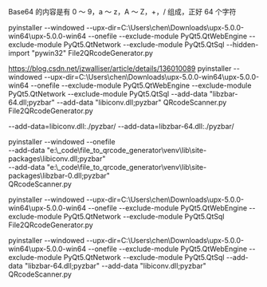 Base64 的内容是有 0 ～ 9，a ～ z，A ～ Z，+，/ 组成，正好 64 个字符

 pyinstaller --windowed --upx-dir=C:\Users\chen\Downloads\upx-5.0.0-win64\upx-5.0.0-win64 --onefile --exclude-module PyQt5.QtWebEngine --exclude-module PyQt5.QtNetwork --exclude-module PyQt5.QtSql --hidden-import "pywin32" File2QRcodeGenerator.py

https://blog.csdn.net/jzwalliser/article/details/136010089
 pyinstaller --windowed --upx-dir=C:\Users\chen\Downloads\upx-5.0.0-win64\upx-5.0.0-win64 --onefile --exclude-module PyQt5.QtWebEngine --exclude-module PyQt5.QtNetwork --exclude-module PyQt5.QtSql --add-data "libzbar-64.dll;pyzbar" --add-data "libiconv.dll;pyzbar"  QRcodeScanner.py  
File2QRcodeGenerator.py


--add-data=libiconv.dll:./pyzbar/ --add-data=libzbar-64.dll:./pyzbar/

   pyinstaller --windowed --onefile \
       --add-data "e:\\_code\\file_to_qrcode_generator\\venv\\lib\\site-packages\\libiconv.dll;pyzbar" \
       --add-data "e:\\_code\\file_to_qrcode_generator\\venv\\lib\\site-packages\\libzbar-0.dll;pyzbar" \
       QRcodeScanner.py
   
pyinstaller --windowed --upx-dir=C:\Users\chen\Downloads\upx-5.0.0-win64\upx-5.0.0-win64 --onefile --exclude-module PyQt5.QtWebEngine --exclude-module PyQt5.QtNetwork --exclude-module PyQt5.QtSql  File2QRcodeGenerator.py


pyinstaller --windowed --upx-dir=C:\Users\chen\Downloads\upx-5.0.0-win64\upx-5.0.0-win64 --onefile --exclude-module PyQt5.QtWebEngine --exclude-module PyQt5.QtNetwork --exclude-module PyQt5.QtSql --add-data "libzbar-64.dll;pyzbar" --add-data "libiconv.dll;pyzbar"  QRcodeScanner.py
